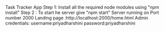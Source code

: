 Task Tracker App
Step 1: Install all the required node modules using "npm install"
Step 2 : To start he server give "npm start"
Server running on Port number 2000
Landing page :http://localhost:2000/home.html
Admin credentials:
  username:priyadharshini
  password:priyadharshini
